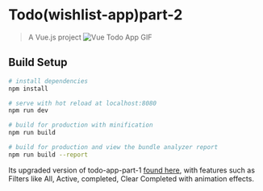 # Todo(wishlist-app)part-2

> A Vue.js project
![Vue Todo App GIF](https://github.com/punitkmryh/Vuejs-Todo-app-part-2/blob/master/screenshots/Todo-Vuejs.gif)
## Build Setup

``` bash
# install dependencies
npm install

# serve with hot reload at localhost:8080
npm run dev

# build for production with minification
npm run build

# build for production and view the bundle analyzer report
npm run build --report
```

Its upgraded version of todo-app-part-1 [found here](https://github.com/punitkmryh/Vue.js-Todo-app-part-1), with features such as Filters like All, Active, completed, Clear Completed with animation effects.
